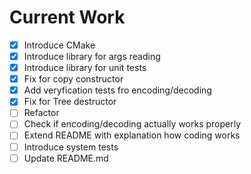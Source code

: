 # Current Work
- [x] Introduce CMake
- [x] Introduce library for args reading
- [x] Introduce library for unit tests
- [x] Fix for copy constructor
- [x] Add veryfication tests fro encoding/decoding
- [x] Fix for Tree destructor
- [ ] Refactor
- [ ] Check if encoding/decoding actually works properly
- [ ] Extend README with explanation how coding works
- [ ] Introduce system tests
- [ ] Update README.md